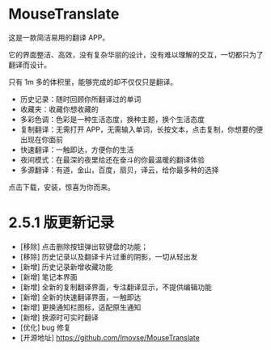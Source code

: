 # MouseTranslate
这是一款简洁易用的翻译 APP。

它的界面整洁、高效，没有复杂华丽的设计，没有难以理解的交互，一切都只为了翻译而设计。

只有 1m 多的体积里，能够完成的却不仅仅只是翻译。

- 历史记录：随时回顾你所翻译过的单词
- 收藏夹：收藏你想收藏的
- 多彩色调：色彩是一种生活态度，换种主题，换个生活态度
- 复制翻译：无需打开 APP，无需输入单词，长按文本，点击复制，你想要的便出现在你面前
- 快速翻译：一触即达，方便你的生活
- 夜间模式：在最深的夜里给还在奋斗的你最温暖的翻译体验
- 多源翻译：有道，金山，百度，扇贝，译云，给你最多种的选择

点击下载，安装，惊喜为你而来。

# 2.5.1 版更新记录
- [移除] 点击删除按钮弹出软键盘的功能；
- [移除] 历史记录以及翻译卡片过重的阴影，一切从轻出发 
- [新增] 历史记录新增收藏功能  
- [新增] 笔记本界面
- [新增] 全新的复制翻译界面，专注翻译显示，不提供编辑功能
- [新增] 全新的快速翻译界面，一触即达
- [新增] 更换通知栏图标，适配原生通知
- [新增] 换源时可实时翻译
- [优化] bug 修复
- [开源地址] https://github.com/lmovse/MouseTranslate